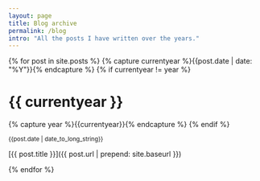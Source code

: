 ```yaml
---
layout: page
title: Blog archive
permalink: /blog
intro: "All the posts I have written over the years."
---
```

{% for post in site.posts %}
{% capture currentyear %}{{post.date | date: "%Y"}}{% endcapture %}
{% if currentyear != year %}

# {{ currentyear }}

{% capture year %}{{currentyear}}{% endcapture %} 
{% endif %}

<small>{{post.date | date_to_long_string}}</small>

[{{ post.title }}]({{ post.url | prepend: site.baseurl }})

{% endfor %}
